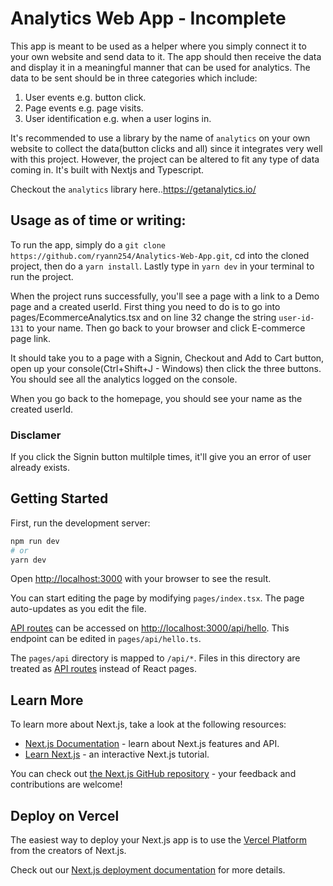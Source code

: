 # Analytics Web App - Incomplete
This app is meant to be used as a helper where you simply connect it to your own website and send data to it. The app should then receive the data and display it in a meaningful manner that can be used for analytics. The data to be sent should be in three categories which include:  
  1. User events e.g. button click.  
  2. Page events e.g. page visits.  
  3. User identification e.g. when a user logins in.  

It's recommended to use a library by the name of `analytics` on your own website to collect the data(button clicks and all) since it integrates very well with this project. However, the project can be altered to fit any type of data coming in. It's built with Nextjs and Typescript.

Checkout the `analytics` library here..https://getanalytics.io/

## Usage as of time or writing:
To run the app, simply do a  `git clone https://github.com/ryann254/Analytics-Web-App.git`, cd into the cloned project, then do a `yarn install`. Lastly type in `yarn dev` in your terminal to run the project.

When the project runs successfully, you'll see a page with a link to a Demo page and a created userId. First thing you need to do is to go into pages/EcommerceAnalytics.tsx and on line 32 change the string `user-id-131` to your name. Then go back to your browser and click E-commerce page link.

It should take you to a page with a Signin, Checkout and Add to Cart button, open up your console(Ctrl+Shift+J - Windows) then click the three buttons. You should see all the analytics logged on the console.

When you go back to the homepage, you should see your name as the created userId.

### Disclamer
If you click the Signin button multilple times, it'll give you an error of user already exists.

## Getting Started

First, run the development server:

```bash
npm run dev
# or
yarn dev
```

Open [http://localhost:3000](http://localhost:3000) with your browser to see the result.

You can start editing the page by modifying `pages/index.tsx`. The page auto-updates as you edit the file.

[API routes](https://nextjs.org/docs/api-routes/introduction) can be accessed on [http://localhost:3000/api/hello](http://localhost:3000/api/hello). This endpoint can be edited in `pages/api/hello.ts`.

The `pages/api` directory is mapped to `/api/*`. Files in this directory are treated as [API routes](https://nextjs.org/docs/api-routes/introduction) instead of React pages.

## Learn More

To learn more about Next.js, take a look at the following resources:

- [Next.js Documentation](https://nextjs.org/docs) - learn about Next.js features and API.
- [Learn Next.js](https://nextjs.org/learn) - an interactive Next.js tutorial.

You can check out [the Next.js GitHub repository](https://github.com/vercel/next.js/) - your feedback and contributions are welcome!

## Deploy on Vercel

The easiest way to deploy your Next.js app is to use the [Vercel Platform](https://vercel.com/new?utm_medium=default-template&filter=next.js&utm_source=create-next-app&utm_campaign=create-next-app-readme) from the creators of Next.js.

Check out our [Next.js deployment documentation](https://nextjs.org/docs/deployment) for more details.
